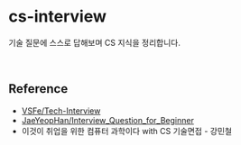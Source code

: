 # cs-interview

기술 질문에 스스로 답해보며 CS 지식을 정리합니다.

<br>

## Reference

- [VSFe/Tech-Interview](https://github.com/VSFe/Tech-Interview)
- [JaeYeopHan/Interview_Question_for_Beginner](https://github.com/JaeYeopHan/Interview_Question_for_Beginner)
- 이것이 취업을 위한 컴퓨터 과학이다 with CS 기술면접 - 강민철
